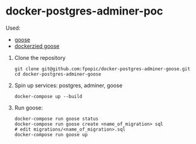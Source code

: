 # docker-postgres-adminer-poc

Used:
- [goose](https://bitbucket.org/liamstask/goose/)
- [dockerzied goose](https://github.com/shopkeep/goose/)

1. Clone the repository
    ```shell script
    git clone git@github.com:fpopic/docker-postgres-adminer-goose.git
    cd docker-postgres-adminer-goose
    ```

2. Spin up services: postgres, adminer, goose
    ```shell script
    docker-compose up --build
    ```

3. Run goose:
    ```shell script
    docker-compose run goose status
    docker-compose run goose create <name_of_migration> sql
    # edit migrations/<name_of_migration>.sql
    docker-compose run goose up
    ```
